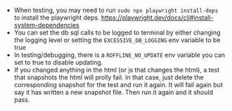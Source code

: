 - When testing, you may need to run `sudo npx playwright install-deps` to install the playwright deps. https://playwright.dev/docs/cli#install-system-dependencies
- You can set the db sql calls to be logged to terminal by either changing the logging level or setting the
  `EXCESSIVE_DB_LOGGING` env variable to be true
- In testing/debugging, there is a `ROFFLINE_NO_UPDATE` env variable you can set to true to disable updating.
- If you changed anything in the html (or js that changes the html), a test that snapshots the html will prolly fail. In that case, just delete the corresponding snapshot for the test and run it again. It will fail again but say it has written a new snapshot file. Then run it again and it should pass.
